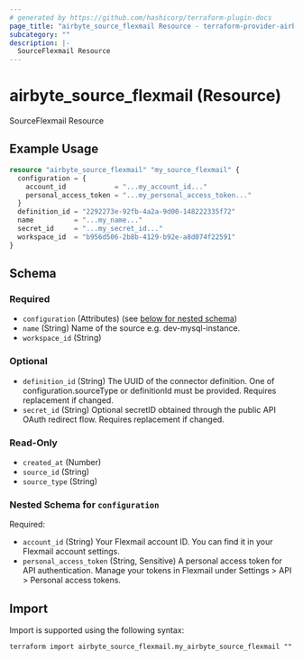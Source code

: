 ```yaml
---
# generated by https://github.com/hashicorp/terraform-plugin-docs
page_title: "airbyte_source_flexmail Resource - terraform-provider-airbyte"
subcategory: ""
description: |-
  SourceFlexmail Resource
---
```


# airbyte_source_flexmail (Resource)

SourceFlexmail Resource

## Example Usage

```terraform
resource "airbyte_source_flexmail" "my_source_flexmail" {
  configuration = {
    account_id            = "...my_account_id..."
    personal_access_token = "...my_personal_access_token..."
  }
  definition_id = "2292273e-92fb-4a2a-9d00-148222335f72"
  name          = "...my_name..."
  secret_id     = "...my_secret_id..."
  workspace_id  = "b956d506-2b8b-4129-b92e-a8d074f22591"
}
```

<!-- schema generated by tfplugindocs -->
## Schema

### Required

- `configuration` (Attributes) (see [below for nested schema](#nestedatt--configuration))
- `name` (String) Name of the source e.g. dev-mysql-instance.
- `workspace_id` (String)

### Optional

- `definition_id` (String) The UUID of the connector definition. One of configuration.sourceType or definitionId must be provided. Requires replacement if changed.
- `secret_id` (String) Optional secretID obtained through the public API OAuth redirect flow. Requires replacement if changed.

### Read-Only

- `created_at` (Number)
- `source_id` (String)
- `source_type` (String)

<a id="nestedatt--configuration"></a>
### Nested Schema for `configuration`

Required:

- `account_id` (String) Your Flexmail account ID. You can find it in your Flexmail account settings.
- `personal_access_token` (String, Sensitive) A personal access token for API authentication. Manage your tokens in Flexmail under Settings > API > Personal access tokens.

## Import

Import is supported using the following syntax:

```shell
terraform import airbyte_source_flexmail.my_airbyte_source_flexmail ""
```
